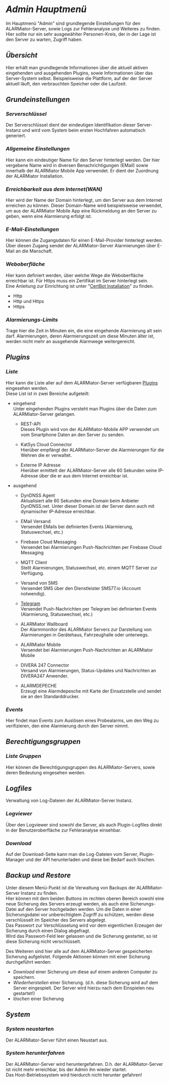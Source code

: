 # ***Admin Hauptmenü***
Im Hauptmenü "Admin" sind grundlegende Einstellungen für den ALARMiator-Server, sowie Logs zur Fehleranalyse und Weiteres zu finden. Hier sollte nur ein sehr ausgewählter Personen-Kreis, der in der Lage ist den Server zu warten, Zugriff haben.

## ***Übersicht***
Hier erhält man grundlegende Informationen über die aktuell aktiven eingehenden und ausgehenden Plugins, sowie Informationen über das Server-System selbst. Beispielsweise die Plattform, auf der der Server aktuell läuft, den verbrauchten Speicher oder die Laufzeit.

## ***Grundeinstellungen***
  ### ***Serverschlüssel***
  Der Serverschlüssel dient der eindeutigen Identifikation dieser Server-Instanz und wird vom System beim ersten Hochfahren automatisch generiert.

  ### ***Allgemeine Einstellungen***
  Hier kann ein eindeutiger Name für den Server hinterlegt werden. Der hier vergebene Name wird in diversen Benachrichtigungen (EMail) sowie innerhalb der ALARMiator Mobile App verwendet. Er dient der Zuordnung der ALARMiator Installation.
  
  ### ***Erreichbarkeit aus dem Internet(WAN)***
  Hier wird der Name der Domain hinterlegt, um den Server aus dem Internet erreichen zu können.
  Dieser Domain-Name wird beispielsweise verwendet, um aus der ALARMiator Mobile App eine Rückmeldung an den Server zu geben, wenn eine Alarmierung erfolgt ist.
  
  ### ***E-Mail-Einstellungen***
  Hier können die Zugangsdaten für einen E-Mail-Provider hinterlegt werden. Über diesen Zugang sendet der ALARMiator-Server Alarmierungen über E-Mail an die Manschaft.

  ### ***Weboberfläche***
  Hier kann definiert werden, über welche Wege die Weboberfläche erreichbar ist. Für Https muss ein Zertifikat im Server hinterlegt sein.  
  Eine Anleitung zur Einrichtung ist unter "[CertBot Installation](../../Installation/CertBot_installation.md)" zu finden.
  * Http
  * Http und Https
  * Https

  ### ***Alarmierungs-Limits***
  Trage hier die Zeit in Minuten ein, die eine eingehende Alarmierung alt sein darf. Alarmierungen, deren Alarmierungszeit um diese Minuten älter ist, werden nicht mehr an   ausgehende Alarmwege weitergereicht.

## ***Plugins***
  ### ***Liste***
  Hier kann die Liste aller auf dem ALARMiator-Server verfügbaren [Plugins](Plugins/Plugins.md) eingesehen werden.  
  Diese List ist in zwei Bereiche aufgeteilt:
  * eingehend  
    Unter eingehenden Plugins versteht man Plugins über die Daten zum ALARMiator-Server gelangen.
    * REST-API   
      Dieses Plugin wird von der ALARMiator-Mobile APP verwendet um vom Smartphone Daten an den Server zu senden.
    
    * KatSys Cloud Connector  
      Hierüber empfängt der ALARMiator-Server die Alarmierungen für die Wehren die er verwaltet.
    
    * Externe IP Adresse  
      Hierüber ermittelt der ALARMiator-Server alle 60 Sekunden seine IP-Adresse über die er aus dem Internet erreichbar ist.
    
  * ausgehend
    * DynDNSS Agent  
      Aktualisiert alle 60 Sekunden eine Domain beim Anbieter DynDNSS.net. Unter dieser Domain ist der Server dann auch mit dynamischer IP-Adresse erreichbar.

    * EMail Versand  
      Versendet EMails bei definierten Events (Alarmierung, Statuswechsel, etc.)
    
    * Firebase Cloud Messaging  
      Versendet bei Alarmierungen Push-Nachrichten per Firebase Cloud Messaging
    
    * MQTT Client  
      Stellt Alarmierungen, Statuswechsel, etc. einem MQTT Server zur Verfügung.
    
    * Versand von SMS  
      Versendet SMS über den Dienstleister SMS77.io (Account notwendig).
    
    * [Telegram](Plugins/Telegram-Plugin.md)  
      Versendet Push-Nachrichten per Telegram bei definierten Events (Alarmierung, Statuswechsel, etc.)
    
    * ALARMiator Wallboard  
      Der Alarmmonitor des ALARMiator Servers zur Darstellung von Alarmierungen in Gerätehaus, Fahrzeughalle oder unterwegs.
    
    * ALARMiator Mobile  
      Versendet bei Alarmierungen Push-Nachrichten an ALARMiator Mobile
    
    * DIVERA 247 Connector  
      Versand von Alarmierungen, Status-Updates und Nachrichten an DIVERA247 Anwender.
    
    * ALARMDEPECHE  
      Erzeugt eine Alarmdepesche mit Karte der Einsatzstelle und sendet sie an den Standarddrucker.  

  ### ***Events***
  Hier findet man Events zum Auslösen eines Probealarms, um den Weg zu verifizieren, den eine Alarmierung durch den Server nimmt.

## ***Berechtigungsgruppen***
  ### ***Liste Gruppen***
  Hier können die Berechtigungsgruppen des ALARMiator-Servers, sowie deren Bedeutung eingesehen werden.

## ***Logfiles***
Verwaltung von Log-Dateien der ALARMiator-Server Instanz.

  ### ***Logviewer***
  Über den Logviewer sind sowohl die Server, als auch Plugin-Logfiles direkt in der Benutzeroberfläche zur Fehleranalyse einsehbar.

  ### ***Download***
  Auf der Download-Seite kann man die Log-Dateien vom Server, Plugin-Manager und der API herunterladen und diese bei Bedarf auch löschen.

## ***Backup und Restore***
  Unter diesem Menü-Punkt ist die Verwaltung von Backups der ALARMiator-Server Instanz zu finden.  
  Hier können mit dem beiden Buttons im rechten oberen Bereich sowohl eine neue Sicherung des Servers erzeugt werden, als auch eine Sicherungs-Datei auf den Server hochgeladen werden.
  Um die Daten in einer Sicherungsdatei vor unberechtigtem Zugriff zu schützen, werden diese verschlüsselt im Speicher des Servers abgelegt.  
  Das Passwort zur Verschlüsselung wird vor dem eigentlichen Erzeugen der Sicherung durch einen Dialog abgefragt.  
  Wird das Passwort-Feld leer gelassen und die Sicherung gestartet, so ist diese Sicherung nicht verschlüsselt.

  Des Weiteren sind hier alle auf dem ALARMiator-Server gespeicherten Sicherung aufgelistet. Folgende Aktionen können mit einer Sicherung durchgeführt werden:
  - *Download* einer Sicherung um diese auf einem anderen Computer zu speichern.
  - *Wiederherstellen* einer Sicherung. (d.h. diese Sicherung wird auf dem Server eingespielt. Der Server wird hierzu nach dem Einspielen neu gestartet!)
  - *löschen* einer Sicherung

## ***System***
  ### ***System neustarten***
  Der ALARMiator-Server führt einen Neustart aus.

  ### ***System herunterfahren***
  Der ALARMiator-Server wird heruntergefahren. D.h. der ALARMiator-Server ist nicht mehr erreichbar, bis der Admin ihn wieder startet.  
  Das Host-Betriebssystem wird hierdurch nicht herunter gefahren!


